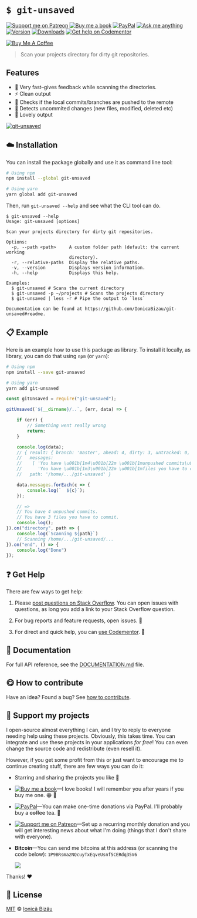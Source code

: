 <!-- Please do not edit this file. Edit the `blah` field in the `package.json` instead. If in doubt, open an issue. -->


# `$ git-unsaved`

 [![Support me on Patreon][badge_patreon]][patreon] [![Buy me a book][badge_amazon]][amazon] [![PayPal][badge_paypal_donate]][paypal-donations] [![Ask me anything](https://img.shields.io/badge/ask%20me-anything-1abc9c.svg)](https://github.com/IonicaBizau/ama) [![Version](https://img.shields.io/npm/v/git-unsaved.svg)](https://www.npmjs.com/package/git-unsaved) [![Downloads](https://img.shields.io/npm/dt/git-unsaved.svg)](https://www.npmjs.com/package/git-unsaved) [![Get help on Codementor](https://cdn.codementor.io/badges/get_help_github.svg)](https://www.codementor.io/johnnyb?utm_source=github&utm_medium=button&utm_term=johnnyb&utm_campaign=github)

<a href="https://www.buymeacoffee.com/H96WwChMy" target="_blank"><img src="https://www.buymeacoffee.com/assets/img/custom_images/yellow_img.png" alt="Buy Me A Coffee"></a>

> Scan your projects directory for dirty git repositories.

## Features


 - :rocket: Very fast–gives feedback while scanning the directories.
 - :zap: Clean output
 - :tokyo_tower: Checks if the local commits/branches are pushed to the remote
 - :eyes: Detects uncommited changes (new files, modified, deleted etc)
 - :dizzy: Lovely output


[![git-unsaved](https://i.imgur.com/2LhUtwg.gif)](#)

## :cloud: Installation

You can install the package globally and use it as command line tool:


```sh
# Using npm
npm install --global git-unsaved

# Using yarn
yarn global add git-unsaved
```


Then, run `git-unsaved --help` and see what the CLI tool can do.


```
$ git-unsaved --help
Usage: git-unsaved [options]

Scan your projects directory for dirty git repositories.

Options:
  -p, --path <path>     A custom folder path (default: the current working
                        directory).
  -r, --relative-paths  Display the relative paths.
  -v, --version         Displays version information.
  -h, --help            Displays this help.

Examples:
  $ git-unsaved # Scans the current directory
  $ git-unsaved -p ~/projects # Scans the projects directory
  $ git-unsaved | less -r # Pipe the output to `less`

Documentation can be found at https://github.com/IonicaBizau/git-unsaved#readme.
```

## :clipboard: Example


Here is an example how to use this package as library. To install it locally, as library, you can do that using `npm` (or `yarn`):

```sh
# Using npm
npm install --save git-unsaved

# Using yarn
yarn add git-unsaved
```



```js
const gitUnsaved = require("git-unsaved");

gitUnsaved(`${__dirname}/..`, (err, data) => {

    if (err) {
        // Something went really wrong
        return;
    }

    console.log(data);
    // { result: { branch: 'master', ahead: 4, dirty: 3, untracked: 0, stashes: 0 },
    //   messages:
    //    [ 'You have \u001b[1m4\u001b[22m \u001b[1munpushed commits\u001b[22m.',
    //      'You have \u001b[1m3\u001b[22m \u001b[1mfiles you have to commit\u001b[22m.' ],
    //   path: '/home/.../git-unsaved' }

    data.messages.forEach(c => {
        console.log(`  ${c}`);
    });

    // =>
    // You have 4 unpushed commits.
    // You have 3 files you have to commit.
    console.log();
}).on("directory", path => {
    console.log(`Scanning ${path}`)
    // Scanning /home/.../git-unsaved/...
}).on("end", () => {
    console.log("Done")
});
```



## :question: Get Help

There are few ways to get help:

 1. Please [post questions on Stack Overflow](https://stackoverflow.com/questions/ask). You can open issues with questions, as long you add a link to your Stack Overflow question.
 2. For bug reports and feature requests, open issues. :bug:

 3. For direct and quick help, you can [use Codementor](https://www.codementor.io/johnnyb). :rocket:



## :memo: Documentation

For full API reference, see the [DOCUMENTATION.md][docs] file.

## :yum: How to contribute
Have an idea? Found a bug? See [how to contribute][contributing].


## :sparkling_heart: Support my projects

I open-source almost everything I can, and I try to reply to everyone needing help using these projects. Obviously,
this takes time. You can integrate and use these projects in your applications *for free*! You can even change the source code and redistribute (even resell it).

However, if you get some profit from this or just want to encourage me to continue creating stuff, there are few ways you can do it:


 - Starring and sharing the projects you like :rocket:
 - [![Buy me a book][badge_amazon]][amazon]—I love books! I will remember you after years if you buy me one. :grin: :book:
 - [![PayPal][badge_paypal]][paypal-donations]—You can make one-time donations via PayPal. I'll probably buy a ~~coffee~~ tea. :tea:
 - [![Support me on Patreon][badge_patreon]][patreon]—Set up a recurring monthly donation and you will get interesting news about what I'm doing (things that I don't share with everyone).
 - **Bitcoin**—You can send me bitcoins at this address (or scanning the code below): `1P9BRsmazNQcuyTxEqveUsnf5CERdq35V6`

    ![](https://i.imgur.com/z6OQI95.png)


Thanks! :heart:



## :scroll: License

[MIT][license] © [Ionică Bizău][website]


[badge_patreon]: https://ionicabizau.github.io/badges/patreon.svg
[badge_amazon]: https://ionicabizau.github.io/badges/amazon.svg
[badge_paypal]: https://ionicabizau.github.io/badges/paypal.svg
[badge_paypal_donate]: https://ionicabizau.github.io/badges/paypal_donate.svg

[patreon]: https://www.patreon.com/ionicabizau
[amazon]: http://amzn.eu/hRo9sIZ
[paypal-donations]: https://www.paypal.com/cgi-bin/webscr?cmd=_s-xclick&hosted_button_id=RVXDDLKKLQRJW

[license]: http://showalicense.com/?fullname=Ionic%C4%83%20Biz%C4%83u%20%3Cbizauionica%40gmail.com%3E%20(https%3A%2F%2Fionicabizau.net)&year=2017#license-mit
[website]: https://ionicabizau.net
[contributing]: /CONTRIBUTING.md
[docs]: /DOCUMENTATION.md
